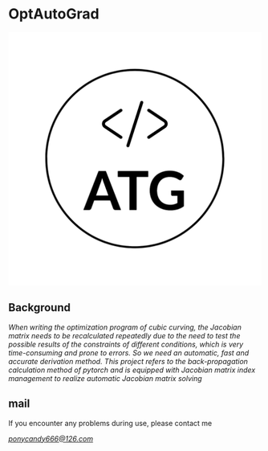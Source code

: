 # OptAutoGrad

![Image](logo/ATG-logos.png)





## Background



*When writing the optimization program of cubic curving, the Jacobian matrix needs to be recalculated repeatedly due to the need to test the possible results of the constraints of different conditions, which is very time-consuming and prone to errors. So we need an automatic, fast and accurate derivation method. This project refers to the back-propagation calculation method of pytorch and is equipped with Jacobian matrix index management to realize automatic Jacobian matrix solving*





## mail

If you encounter any problems during use, please contact me

*ponycandy666@126.com*